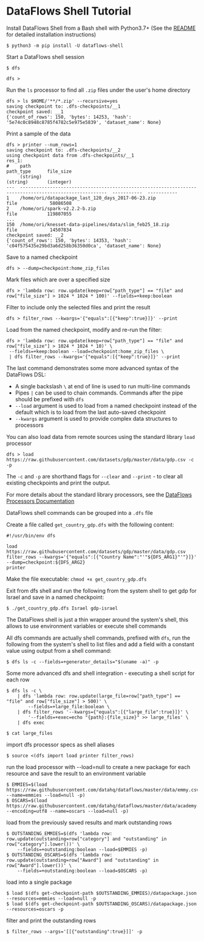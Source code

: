 # DataFlows Shell Tutorial

Install DataFlows Shell from a Bash shell with Python3.7+ (See the [README](README.md) for detailed installation instructions)

```
$ python3 -m pip install -U dataflows-shell
```

Start a DataFlows shell session

```
$ dfs

dfs >
```

Run the `ls` processor to find all `.zip` files under the user's home directory

```
dfs > ls $HOME/'**/*.zip' --recursive=yes
saving checkpoint to: .dfs-checkpoints/__1
checkpoint saved: __1
{'count_of_rows': 150, 'bytes': 14253, 'hash': '5e74c0c8948c8785f4782c5e975e5839', 'dataset_name': None}
```

Print a sample of the data

```
dfs > printer --num_rows=1
saving checkpoint to: .dfs-checkpoints/__2
using checkpoint data from .dfs-checkpoints/__1
res_1:
#    path                                                                                                    path_type      file_size
     (string)                                                                                                (string)       (integer)
---  ------------------------------------------------------------------------------------------------------  -----------  -----------
1    /home/ori/datapackage_last_120_days_2017-06-23.zip                                                      file            58086508
2    /home/ori/spark-v2.2.2-b.zip                                                                            file           119807055
...
150  /home/ori/knesset-data-pipelines/data/slim_feb25_18.zip                                                 file            14507834
checkpoint saved: __2
{'count_of_rows': 150, 'bytes': 14353, 'hash': 'c04f575435e29bd3a6d258b36350d0ca', 'dataset_name': None}
```

Save to a named checkpoint

```
dfs > --dump=checkpoint:home_zip_files
```

Mark files which are over a specified size

```
dfs > 'lambda row: row.update(keep=row["path_type"] == "file" and row["file_size"] > 1024 * 1024 * 100)' --fields=+keep:boolean
```

Filter to include only the selected files and print the result

```
dfs > filter_rows --kwargs='{"equals":[{"keep":true}]}' --print
```

Load from the named checkpoint, modify and re-run the filter:

```
dfs > 'lambda row: row.update(keep=row["path_type"] == "file" and row["file_size"] > 1024 * 1024 * 10)' \
 --fields=+keep:boolean --load=checkpoint:home_zip_files \
 | dfs filter_rows --kwargs='{"equals":[{"keep":true}]}' --print
```

The last command demonstrates some more advanced syntax of the DataFlows DSL:

* A single backslash `\` at end of line is used to run multi-line commands
* Pipes `|` can be used to chain commands. Commands after the pipe should be prefixed with `dfs`
* `--load` argument is used to load from a named checkpoint instead of the default which is to load from the last auto-saved checkpoint
* `--kwargs` argument is used to provide complex data structures to processors

You can also load data from remote sources using the standard library `load` processor

```
dfs > load https://raw.githubusercontent.com/datasets/gdp/master/data/gdp.csv -c -p
```

The `-c` and `-p` are shorthand flags for `--clear` and `--print` - to clear all existing checkpoints and print the output.

For more details about the standard library processors, see the [DataFlows Processors Documentation](https://github.com/datahq/dataflows/blob/master/PROCESSORS.md)

DataFlows shell commands can be grouped into a `.dfs` file

Create a file called `get_country_gdp.dfs` with the following content:

```
#!/usr/bin/env dfs

load https://raw.githubusercontent.com/datasets/gdp/master/data/gdp.csv
filter_rows --kwargs='{"equals":[{"Country Name":"'"${DFS_ARG1}"'"}]}'
--dump=checkpoint:${DFS_ARG2}
printer
```

Make the file executable: `chmod +x get_country_gdp.dfs`

Exit from dfs shell and run the following from the system shell to get gdp for Israel and save in a named checkpoint:

```
$ ./get_country_gdp.dfs Israel gdp-israel
```

The DataFlows shell is just a thin wrapper around the system's shell,
this allows to use environment variables or execute shell commands

All dfs commands are actually shell commands, prefixed with `dfs`,
run the following from the system's shell to list files and add a field with a constant value using output from a shell command:

```
$ dfs ls -c --fields=+generator_details="$(uname -a)" -p
```

Some more advanced dfs and shell integration - executing a shell script for each row

```
$ dfs ls -c \
    | dfs 'lambda row: row.update(large_file=row["path_type"] == "file" and row["file_size"] > 500)' \
        --fields=+large_file:boolean \
    | dfs filter_rows '--kwargs={"equals":[{"large_file":true}]}' \
        '--fields=+exec=echo "{path}:{file_size}" >> large_files' \
    | dfs exec

$ cat large_files
```

import dfs processor specs as shell aliases

```
$ source <(dfs import load printer filter_rows)
```

run the load processor with --load=null to create a new package for each resource and save the result to an environment variable

```
$ EMMIES=$(load https://raw.githubusercontent.com/datahq/dataflows/master/data/emmy.csv --name=emmies --load=null -p)
$ OSCARS=$(load https://raw.githubusercontent.com/datahq/dataflows/master/data/academy.csv --encoding=utf8 --name=oscars --load=null -p)
```

load from the previously saved results and mark outstanding rows

```
$ OUTSTANDING_EMMIES=$(dfs 'lambda row: row.update(outstanding=row["category"] and "outstanding" in row["category"].lower())' \
    --fields=+outstanding:boolean --load=$EMMIES -p)
$ OUTSTANDING_OSCARS=$(dfs 'lambda row: row.update(outstanding=row["Award"] and "outstanding" in row["Award"].lower())' \
    --fields=+outstanding:boolean --load=$OSCARS -p)
```

load into a single package

```
$ load $(dfs get-checkpoint-path $OUTSTANDING_EMMIES)/datapackage.json --resources=emmies --load=null -p
$ load $(dfs get-checkpoint-path $OUTSTANDING_OSCARS)/datapackage.json --resources=oscars -p
```

filter and print the outstanding rows

```
$ filter_rows --args='[[{"outstanding":true}]]' -p
```
